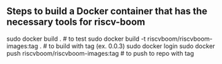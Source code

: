 Steps to build a Docker container that has the necessary tools for riscv-boom
-----------------------------------------------------------------------------

sudo docker build . # to test
sudo docker build -t riscvboom/riscvboom-images:tag . # to build with tag (ex. 0.0.3)
sudo docker login
sudo docker push riscvboom/riscvboom-images:tag # to push to repo with tag
